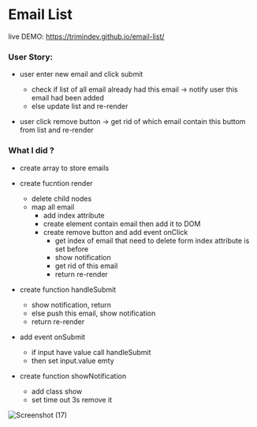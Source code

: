 # Email List 

live DEMO: https://trimindev.github.io/email-list/

<h3>User Story:</h3>

- user enter new email and click submit
  - check if list of all email already had this email -> notify user this email had been added
  - else update list and re-render

- user click remove button -> get rid of which email contain this buttom from list and re-render

<h3>What I did ?</h3>

- create array to store emails

- create fucntion render
  - delete child nodes
  - map all email 
    - add index attribute 
    - create element contain email then add it to DOM
    - create remove button and add event onClick
      - get index of email that need to delete form index attribute is set before
      - show notification 
      - get rid of this email
      - return re-render
      
- create function handleSubmit

    - show notification, return
  - else push this email, show notification
  - return re-render

- add event onSubmit
  - if input have value call handleSubmit
  - then set input.value emty 
  
- create function showNotification
  - add class show
  - set time out 3s remove it

![Screenshot (17)](https://user-images.githubusercontent.com/109648313/219173104-30a23da8-91b7-465b-b806-1190d9b3c8f8.png)

  


